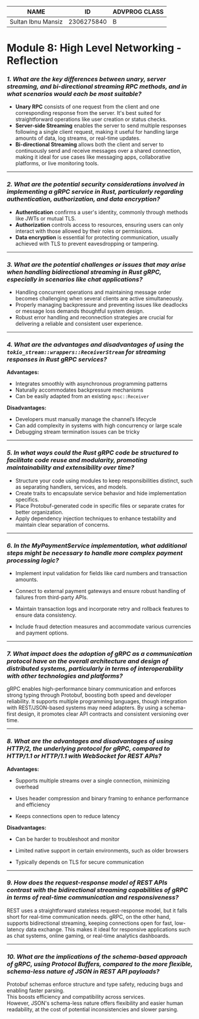 | NAME               | ID         | ADVPROG CLASS |
| ------------------ | ---------- | ------------- |
| Sultan Ibnu Mansiz | 2306275840 | B             |


# Module 8: High Level Networking - Reflection

### *1. What are the key differences between unary, server streaming, and bi-directional streaming RPC methods, and in what scenarios would each be most suitable?*

- **Unary RPC** consists of one request from the client and one corresponding response from the server. It's best suited for straightforward operations like user creation or status checks.
-  **Server-side Streaming** enables the server to send multiple responses following a single client request, making it useful for handling large amounts of data, log streams, or real-time updates. 
- **Bi-directional Streaming** allows both the client and server to continuously send and receive messages over a shared connection, making it ideal for use cases like messaging apps, collaborative platforms, or live monitoring tools.

---

### *2. What are the potential security considerations involved in implementing a gRPC service in Rust, particularly regarding authentication, authorization, and data encryption?*

- **Authentication** confirms a user's identity, commonly through methods like JWTs or mutual TLS.
- **Authorization** controls access to resources, ensuring users can only interact with those allowed by their roles or permissions.  
- **Data encryption** is essential for protecting communication, usually achieved with TLS to prevent eavesdropping or tampering.

---

### *3. What are the potential challenges or issues that may arise when handling bidirectional streaming in Rust gRPC, especially in scenarios like chat applications?*

- Handling concurrent operations and maintaining message order becomes challenging when several clients are active simultaneously.
- Properly managing backpressure and preventing issues like deadlocks or message loss demands thoughtful system design.  
- Robust error handling and reconnection strategies are crucial for delivering a reliable and consistent user experience.

---

### *4. What are the advantages and disadvantages of using the `tokio_stream::wrappers::ReceiverStream` for streaming responses in Rust gRPC services?*

**Advantages:**
- Integrates smoothly with asynchronous programming patterns
- Naturally accommodates backpressure mechanisms
- Can be easily adapted from an existing `mpsc::Receiver`

**Disadvantages:**
- Developers must manually manage the channel’s lifecycle
- Can add complexity in systems with high concurrency or large scale
- Debugging stream termination issues can be tricky

---

### *5. In what ways could the Rust gRPC code be structured to facilitate code reuse and modularity, promoting maintainability and extensibility over time?*

- Structure your code using modules to keep responsibilities distinct, such as separating handlers, services, and models.  
- Create traits to encapsulate service behavior and hide implementation specifics. 
- Place Protobuf-generated code in specific files or separate crates for better organization.
- Apply dependency injection techniques to enhance testability and maintain clear separation of concerns.

---

### *6. In the MyPaymentService implementation, what additional steps might be necessary to handle more complex payment processing logic?*

- Implement input validation for fields like card numbers and transaction amounts.

- Connect to external payment gateways and ensure robust handling of failures from third-party APIs.

- Maintain transaction logs and incorporate retry and rollback features to ensure data consistency.

- Include fraud detection measures and accommodate various currencies and payment options.

---

### *7. What impact does the adoption of gRPC as a communication protocol have on the overall architecture and design of distributed systems, particularly in terms of interoperability with other technologies and platforms?*

gRPC enables high-performance binary communication and enforces strong typing through Protobuf, boosting both speed and developer reliability.
It supports multiple programming languages, though integration with REST/JSON-based systems may need adapters.
By using a schema-first design, it promotes clear API contracts and consistent versioning over time.

---

### *8. What are the advantages and disadvantages of using HTTP/2, the underlying protocol for gRPC, compared to HTTP/1.1 or HTTP/1.1 with WebSocket for REST APIs?*

**Advantages:**
- Supports multiple streams over a single connection, minimizing overhead

- Uses header compression and binary framing to enhance performance and efficiency

- Keeps connections open to reduce latency

**Disadvantages:**
- Can be harder to troubleshoot and monitor

- Limited native support in certain environments, such as older browsers

- Typically depends on TLS for secure communication

---

### *9. How does the request-response model of REST APIs contrast with the bidirectional streaming capabilities of gRPC in terms of real-time communication and responsiveness?*

REST uses a straightforward stateless request-response model, but it falls short for real-time communication needs.
gRPC, on the other hand, supports bidirectional streaming, keeping connections open for fast, low-latency data exchange.
This makes it ideal for responsive applications such as chat systems, online gaming, or real-time analytics dashboards.

---

### *10. What are the implications of the schema-based approach of gRPC, using Protocol Buffers, compared to the more flexible, schema-less nature of JSON in REST API payloads?*

Protobuf schemas enforce structure and type safety, reducing bugs and enabling faster parsing.  
This boosts efficiency and compatibility across services.  
However, JSON's schema-less nature offers flexibility and easier human readability, at the cost of potential inconsistencies and slower parsing.